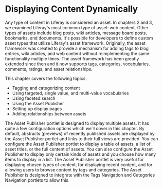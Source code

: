 # Displaying Content Dynamically [](id=displaying-content-dynamically)

Any type of content in Liferay is considered an asset. In chapters 2 and 3, we
examined Liferay's most common type of asset: web content. Other types of assets
include blog posts, wiki articles, message board posts, bookmarks, and
documents. It's possible for developers to define custom asset types that
utilize Liferay's asset framework. Originally, the asset framework was created
to provide a mechanism for adding tags to blog entries, wiki articles, and web
content without reimplementing the same functionality multiple times. The asset
framework has been greatly extended since then and it now supports tags,
categories, vocabularies, comments, ratings, and asset relationships.

This chapter covers the following topics:

- Tagging and categorizing content
- Using targeted, single value, and multi-value vocabularies
- Using faceted search
- Using the Asset Publisher
- Setting up display pages
- Adding relationships between assets

The Asset Publisher portlet is designed to display multiple assets. It has quite
a few configuration options which we'll cover in this chapter. By default,
abstracts (previews) of recently published assets are displayed by the Asset
Publisher portlet and links to their full views are provided. You can configure
the Asset Publisher portlet to display a table of assets, a list of asset
titles, or the full content of assets. You can also configure the Asset
Publisher to display only certain kinds of assets and you choose how many items
to display in a list. The Asset Publisher portlet is very useful for displaying
chosen types of content, for displaying recent content, and for allowing users
to browse content by tags and categories. The Asset Publisher is designed to
integrate with the Tags Navigation and Categories Navigation portlets to allow
this.
